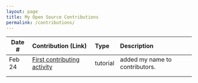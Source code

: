 ```yaml
---
layout: page
title: My Open Source Contributions
permalink: /contributions/
---
```


<!--
Type of the contribution should be "Wikipedia edit", "OpenStreet Map feature", "Documentation", "Course website", "Blog",
"Browser Add-on", etc.

The description should include a brief summary of what you did.

The link should bring us to a public page that shows your contribution.

Replace the first row with your own contribution.

-->

| Date # | Contribution (Link)                                                                                 | Type     | Description                    |
| ------ | :-------------------------------------------------------------------------------------------------- | :------- | :----------------------------- |
| Feb 24 | [First contributing activity](https://github.com/firstcontributions/first-contributions/pull/47806) | tutorial | added my name to contributors. |
|        |                                                                                                     |          |                                |
|        |                                                                                                     |          |                                |
